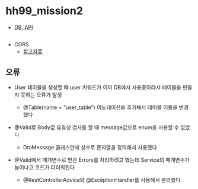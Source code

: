 # hh99_mission2
- [DB, API](https://teamsparta.notion.site/2-95aec72c863448c38f454734a7ccb4ce)

##
- CORS
  - [참고자료](https://yeonyeon.tistory.com/m/236)

## 오류
- User 테이블을 생성할 때 user 키워드가 이미 DB에서 사용중이라서 테이블을 만들지 못하는 오류가 발생
  - @Table(name = "user_table") 어노테이션을 추가해서 테이블 이름을 변경했다
  
- @Valid로 Body값 유효성 검사를 할 때 message값으로 enum을 사용할 수 없었다
  - DtoMessage 클래스안에 상수로 문자열을 정의해서 사용했다

- @Valid에서 매개변수로 받은 Errors를 처리하려고 했는데 Service의 매개변수가 늘어나고 코드가 더러워진다
  - @RestControllerAdvice와 @ExceptionHandler를 사용해서 분리했다
